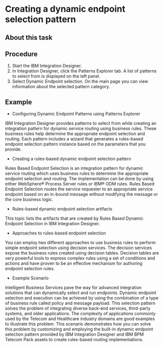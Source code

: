 <!-- image -->

# Creating a dynamic endpoint selection pattern

## About this task

## Procedure

1. Start the IBM Integration Designer.
2. In Integration Designer, click the Patterns Explorer tab.
A list of patterns to select from is displayed on the
left panel.
3. Select Dynamic Endpoint selection. On
the main page you can view information about the selected pattern
category.

## Example

<!-- image -->

- Configuring Dynamic Endpoint Patterns using Patterns Explorer

IBM Integration Designer provides patterns to select from while creating an  integration pattern for dynamic service routing using business rules. These business rules help determine the appropriate endpoint selection and routing. Each pattern includes a wizard that generates a rules-based endpoint selection pattern instance based on the parameters that you provide.
- Creating a rules-based dynamic endpoint selection pattern

Rules Based Endpoint Selection is an integration pattern for dynamic service routing which uses business rules to determine the appropriate endpoint selection and routing. The implementation can be done by using either WebSphere® Process Server rules or IBM® ODM rules. Rules Based Endpoint Selection routes the service requester to an appropriate service endpoint based on an in-bound message without modifying the message or the core business logic.
- Rules-based dynamic endpoint selection artifacts

This topic lists the artifacts that are created by Rules Based Dynamic Endpoint Selection in IBM Integration Designer.
- Approaches to rules-based endpoint selection

You can employ two different approaches to use business rules to perform simple endpoint selection using decision services. The decision services expose the business rules created using decision tables. Decision tables are very powerful tools to express complex rules using a set of conditions and actions and have proven to be an effective mechanism for authoring endpoint selection rules.
- Example Scenario

Intelligent Business Services pave the way for advanced integration solutions that can dynamically select and run endpoints. Dynamic endpoint selection and execution can be achieved by using the combination of a type of business rule called policy and message payload. This selection pattern solves the problem of integrating diverse back-end services, third-party systems, and older applications. The complexity of applications commonly used by the Telecom and Healthcare industry domains are good examples to illustrate this problem. This scenario demonstrates how you can solve this problem by customizing and employing the built-in dynamic endpoint selection pattern provided by IBM Integration Designer and IBM BPM Telecom Pack assets to create rules-based routing implementations.